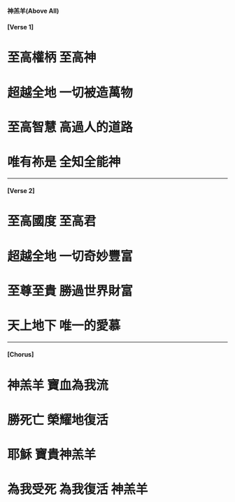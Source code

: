#### 神羔羊(Above All)
#### [Verse 1]
# 至高權柄  至高神   
# 超越全地  一切被造萬物
# 至高智慧  高過人的道路     
# 唯有祢是  全知全能神

---

#### [Verse 2]
# 至高國度  至高君     
# 超越全地  一切奇妙豐富
# 至尊至貴  勝過世界財富   
# 天上地下  唯一的愛慕

---

#### [Chorus]
# 神羔羊  寶血為我流 
# 勝死亡  榮耀地復活
# 耶穌   寶貴神羔羊  
# 為我受死  為我復活  神羔羊  